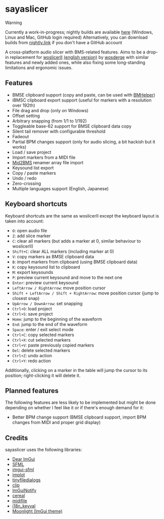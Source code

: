 # sayaslicer

> [!WARNING]
> Currently a work-in-progress; nightly builds are available [here](https://github.com/SayakaIsBaka/sayaslicer/actions) (Windows, Linux and Mac, GitHub login required)
> Alternatively, you can download builds from [nightly.link](https://nightly.link/SayakaIsBaka/sayaslicer/workflows/main/master?preview) if you don't have a GitHub account

A cross-platform audio slicer with BMS-related features. Aims to be a drop-in replacement for [woslicerII](https://cerebralmuddystream.nekokan.dyndns.info/soft/woslicerII.zip) [(english version)](https://github.com/SayakaIsBaka/woslicerII-english) by [wosderge](https://cerebralmuddystream.nekokan.dyndns.info) with similar features and newly added ones, while also fixing some long-standing limitations and ergonomic issues.

## Features
- BMSE clipboard support (copy and paste, can be used with [BMHelper](https://excln.github.io/bmhelper.html))
- iBMSC clipboard export support (useful for markers with a resolution over 192th)
- File drag and drop (only on Windows)
- Offset setting
- Arbitrary snapping (from 1/1 to 1/192)
- Toggleable base-62 support for BMSE clipboard data copy
- Silent tail remover with configurable threshold
- Fadeout
- Partial BPM changes support (only for audio slicing, a bit hackish but it works)
- Load / save project
- Import markers from a MIDI file
- [Mid2BMS](https://mid2bms.net) renamer array file import
- Keysound list export
- Copy / paste markers
- Undo / redo
- Zero-crossing
- Multiple languages support (English, Japanese)

## Keyboard shortcuts
Keyboard shortcuts are the same as woslicerII except the keyboard layout is taken into account:
- `O`: open audio file
- `Z`: add slice marker
- `C`: clear all markers (but adds a marker at 0, similar behaviour to woslicerII)
- `Shift+C`: clear ALL markers (including marker at 0)
- `V`: copy markers as BMSE clipboard data
- `B`: import markers from clipboard (using BMSE clipboard data)
- `K`: copy keysound list to clipboard
- `M`: export keysounds
- `P`: preview current keysound and move to the next one
- `Enter`: preview current keysound
- `LeftArrow / RightArrow`: move position cursor
- `Shift + LeftArrow / Shift + RightArrow`: move position cursor (jump to closest snap)
- `UpArrow / DownArrow`: set snapping
- `Ctrl+O`: load project
- `Ctrl+S`: save project
- `Home`: jump to the beginning of the waveform
- `End`: jump to the end of the waveform
- `Space`: enter / exit select mode
- `Ctrl+C`: copy selected markers
- `Ctrl+X`: cut selected markers
- `Ctrl+V`: paste previously copied markers
- `Del`: delete selected markers
- `Ctrl+Z`: undo action
- `Ctrl+Y`: redo action

Additionally, clicking on a marker in the table will jump the cursor to its position; right-clicking it will delete it.

## Planned features
The following features are less likely to be implemented but might be done depending on whether I feel like it or if there's enough demand for it:
- Better BPM change support (BMSE clipboard support, import BPM changes from MIDI and proper grid display)

## Credits
sayaslicer uses the following libraries:
- [Dear ImGui](https://github.com/ocornut/imgui)
- [SFML](https://github.com/SFML/SFML)
- [imgui-sfml](https://github.com/SFML/imgui-sfml)
- [implot](https://github.com/epezent/implot)
- [tinyfiledialogs](https://sourceforge.net/projects/tinyfiledialogs/)
- [clip](https://github.com/dacap/clip)
- [ImGuiNotify](https://github.com/TyomaVader/ImGuiNotify)
- [cereal](https://github.com/USCiLab/cereal)
- [midifile](https://github.com/craigsapp/midifile)
- [i18n_keyval](https://github.com/stefandevai/i18n_keyval)
- [Moonlight (ImGui theme)](https://github.com/Madam-Herta/Moonlight/)
